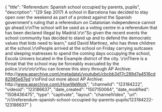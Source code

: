 {
    "title": "Referendum: Spanish school occupied by parents, pupils",
    "description": "(29 Sep 2017) A school in Barcelona has decided to stay open over the weekend as part of a protest against the Spanish government's ruling that a referendum on Catalonian independence cannot go ahead.\r\nThe school will be used as a voting centre in a referendum that has been declared illegal by Madrid.\r\n\"So given the recent events the school community has decided to stand up and to defend the democratic values that kids need to learn,\" said David Martinez, who has three children at the school.\r\nPeople arrived at the school on Friday carrying suitcases and sleeping matresses to spend the coming days occupying the school, Escola Univers located in the Eixample district of the city. \r\nThere is a threat that the school may be forceably evacuated by the police.\r\n\r\n\r\nYou can license this story through AP Archive: http:\/\/www.aparchive.com\/metadata\/youtube\/cbcbb3d17c289d7a4516cd82985e67ed \r\nFind out more about AP Archive: http:\/\/www.aparchive.com\/HowWeWork",
    "channelid": "123184222",
    "videoid": "123186637",
    "date_created": "1507150064",
    "date_modified": "1508436475",
    "type": "captivate",
    "layout": "channelVideo",
    "url": "\/c1\/referendum-spanish-school-occupied-by-parents-pupils\/123184222-123186637"
}